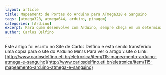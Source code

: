 ```yaml
---
layout: article
title: Mapeamento de Portas do Arduino para ATmega328 e Sanguino
tags: [atmega328, atmega644, arduino, pinagem]
categories: [Arduino]
excerpt: Para quem desenvolve com Arduino, sempre chega em um determinado momento que quer migrar seu Firmware para um ATMega isolado ou outro dispositivo mais poderoso, abaixo segue uma tabela que ajuda a fazer o mapeamento das poftas entre os Chips ATmega(168/328/238p) SMD ou DIP e o Sanguino com ATMega644P DIP (40 pinos).
author: Carlos Delfino
---
```

Este artigo foi escrito no Site de Carlos Delfino e está sendo transferido uma copia para o site do Arduino Minas
Para ver o artigo visite o Link: [http://www.carlosdelfino.eti.br/eletronica/item/115-mapeamento-arduino-atmega-e-sanguino](http://www.carlosdelfino.eti.br/eletronica/item/115-mapeamento-arduino-atmega-e-sanguino)